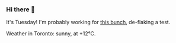 ### Hi there :wave:

It's Tuesday! I'm probably working for [this bunch](https://github.com/kohofinancial), de-flaking a test.

Weather in Toronto: sunny, at +12°C.
